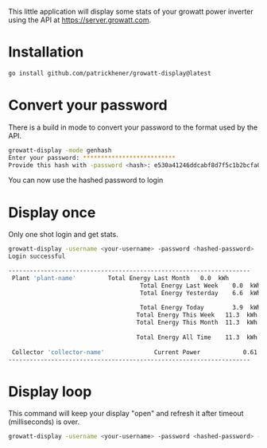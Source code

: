 This little application will display some stats of your growatt power inverter using the API at https://server.growatt.com.

# Installation

```bash
go install github.com/patrickhener/growatt-display@latest
```

# Convert your password

There is a build in mode to convert your password to the format used by the API.

```bash
growatt-display -mode genhash
Enter your password: **************************
Provide this hash with -password <hash>: e530a41246ddcabf8d7f5c1b2bcfa0d1
```

You can now use the hashed password to login

# Display once

Only one shot login and get stats.

```bash
growatt-display -username <your-username> -password <hashed-password>
Login successful

--------------------------------------------------------------------
 Plant 'plant-name'         Total Energy Last Month   0.0  kWh 
                                     Total Energy Last Week    0.0  kWh 
                                     Total Energy Yesterday    6.6  kWh 
                                                                    
                                     Total Energy Today        3.9  kWh 
                                    Total Energy This Week   11.3  kWh 
                                    Total Energy This Month  11.3  kWh 
                                                                    
                                    Total Energy All Time    11.3  kWh 
                                                                    
 Collector 'collector-name'              Current Power            0.61  kW  
--------------------------------------------------------------------
```

# Display loop

This command will keep your display "open" and refresh it after timeout (milliseconds) is over.

```bash
growatt-display -username <your-username> -password <hashed-password> -loop -timeout 60000
```